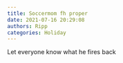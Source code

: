 ```yaml
---
title: Soccermom fh proper
date: 2021-07-16 20:29:08
authors: Ripp
categories: Holiday
---
```


 Let everyone know what he fires back
